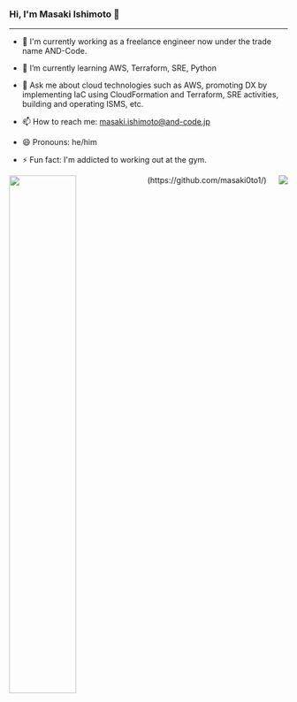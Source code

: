 ### Hi, I'm Masaki Ishimoto 👋
---
- 🔭 I'm currently working as a freelance engineer now under the trade name AND-Code.
- 🌱 I’m currently learning AWS, Terraform, SRE, Python

- 💬 Ask me about cloud technologies such as AWS, promoting DX by implementing IaC using CloudFormation and Terraform, SRE activities, building and operating ISMS, etc.
- 📫 How to reach me: masaki.ishimoto@and-code.jp
- 😄 Pronouns: he/him
- ⚡ Fun fact: I'm addicted to working out at the gym.

<!-- 
- 👯 I’m looking to collaborate on ...
- 🤔 I’m looking for help with ...
-->

<!-- リポジトリステータス -->
<p><img align="left" width="49%" src="https://github-readme-stats.vercel.app/api?username=masaki0to1&hide=contribs&count_private=true&show_icons=true&layout=compact&theme=tokyonight"/></p>

<!-- ソースコード統計 -->
<p><img align="right" src="https://github-readme-stats.vercel.app/api/top-langs/?username=masaki0to1&layout=compact&theme=tokyonight"/></p>(https://github.com/masaki0to1/)
